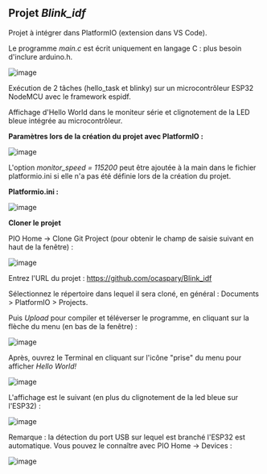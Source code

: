 ## Projet *Blink_idf*

Projet à intégrer dans PlatformIO (extension dans VS Code).

Le programme *main.c* est écrit uniquement en langage C : plus besoin d'inclure arduino.h.

![image](https://user-images.githubusercontent.com/44494044/131230429-904f7c90-a9e1-443c-88d6-fd75c4e99875.png)


Exécution de 2 tâches (hello_task et blinky) sur un microcontrôleur ESP32 NodeMCU avec le framework espidf.

Affichage d'Hello World dans le moniteur série et clignotement de la LED bleue intégrée au microcontrôleur.

**Paramètres lors de la création du projet avec PlatformIO :**

![image](https://user-images.githubusercontent.com/44494044/131227633-030858a1-daf3-4855-9517-3e5d42a1ed27.png)

L'option *monitor_speed = 115200* peut être ajoutée à la main dans le fichier platformio.ini si elle n'a pas été définie lors de la création du projet.


**Platformio.ini :**

![image](https://user-images.githubusercontent.com/44494044/131227846-5ba6e002-d5cc-4edc-b426-2daec7a958f7.png)

**Cloner le projet**

PIO Home -> Clone Git Project (pour obtenir le champ de saisie suivant en haut de la fenêtre) :

![image](https://user-images.githubusercontent.com/44494044/131229949-8a67e6da-9903-46fd-8846-f2b82a28f332.png)

Entrez l'URL du projet : https://github.com/ocaspary/Blink_idf

Sélectionnez le répertoire dans lequel il sera cloné, en général : Documents > PlatformIO > Projects.

Puis *Upload* pour compiler et téléverser le programme, en cliquant sur la flèche du menu (en bas de la fenêtre) :

![image](https://user-images.githubusercontent.com/44494044/131230518-43410dd1-ea22-48a4-9c4a-24593b87f42c.png)

Après, ouvrez le Terminal en cliquant sur l'icône "prise" du menu pour afficher *Hello World!*

![image](https://user-images.githubusercontent.com/44494044/131230571-4d7ce6bf-1982-4b4c-ad54-7df898b80991.png)

L'affichage est le suivant (en plus du clignotement de la led bleue sur l'ESP32) :

![image](https://user-images.githubusercontent.com/44494044/131230591-98daff29-eccb-4e35-a0b2-66a6885fb1f5.png)

Remarque : la détection du port USB sur lequel est branché l'ESP32 est automatique. Vous pouvez le connaître avec PIO Home -> Devices :

![image](https://user-images.githubusercontent.com/44494044/131230390-c58fbc0b-05f0-4fdf-9576-06bff2af0f05.png)

